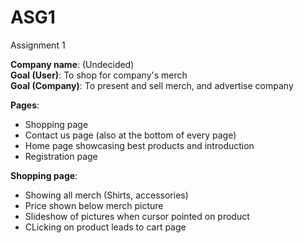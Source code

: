 # ASG1
Assignment 1

<p>
 <strong>Company name</strong>: (Undecided) <br>
 <strong>Goal (User)</strong>: To shop for company's merch <br>
 <strong>Goal (Company)</strong>: To present and sell merch, and advertise company <br>

 <strong>Pages</strong>:<ul>
 <li>Shopping page</li>
 <li>Contact us page (also at the bottom of every page)</li>
 <li>Home page showcasing best products and introduction</li>
 <li>Registration page</li> </ul>
 
 <strong>Shopping page</strong>:<ul>
 <li>Showing all merch (Shirts, accessories)</li>
 <li>Price shown below merch picture</li>
 <li>Slideshow of pictures when cursor pointed on product</li>
 <li>CLicking on product leads to cart page</li></ul>

</p>